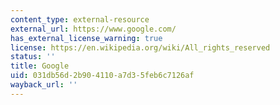 ```yaml
---
content_type: external-resource
external_url: https://www.google.com/
has_external_license_warning: true
license: https://en.wikipedia.org/wiki/All_rights_reserved
status: ''
title: Google
uid: 031db56d-2b90-4110-a7d3-5feb6c7126af
wayback_url: ''
---
```

